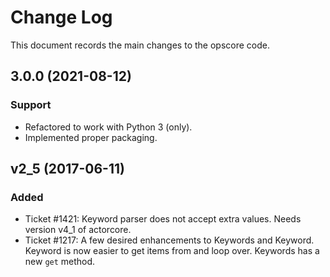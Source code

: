 # Change Log

This document records the main changes to the opscore code.


## 3.0.0 (2021-08-12)

### Support

* Refactored to work with Python 3 (only).
* Implemented proper packaging.


## v2_5 (2017-06-11)

### Added

* Ticket #1421: Keyword parser does not accept extra values. Needs version v4_1 of actorcore.
* Ticket #1217: A few desired enhancements to Keywords and Keyword. Keyword is now easier to get items from and loop over. Keywords has a new ``get`` method.
